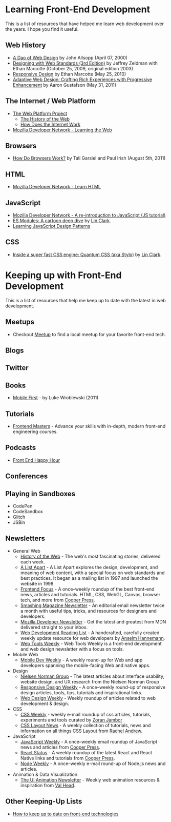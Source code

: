 # Learning Front-End Development

This is a list of resources that have helped me learn web development over the years.  I hope you find it useful. 

## Web History
* [A Dao of Web Design](http://alistapart.com/article/dao) by John Allsopp (April 07, 2000)
* [Designing with Web Standards (3rd Edition)](http://www.amazon.com/Designing-Web-Standards-Jeffrey-Zeldman/dp/0321616952/ref=sr_1_3?ie=UTF8&qid=1422842158&sr=8-3&keywords=standards+based+web+design) by Jeffrey Zeldman with Ethan Marcotte (October 25, 2009, original edition 2003)
* [Responsive Design](http://alistapart.com/article/responsive-web-design) by Ethan Marcotte (May 25, 2010)
* [Adaptive Web Design: Crafting Rich Experiences with Progressive Enhancement](http://www.amazon.com/Adaptive-Web-Design-Experiences-Progressive-ebook/dp/B0056ICETG/ref=sr_1_1?ie=UTF8&qid=1422844290&sr=8-1&keywords=aaron+gustafson) by Aaron Gustafson (May 31, 2011)

## The Internet / Web Platform
* [The Web Platform Project](http://www.webplatform.org/)
  * [The History of the Web](https://docs.webplatform.org/wiki/concepts/internet_and_web/The_History_of_the_Web)
  * [How Does the Internet Work](https://docs.webplatform.org/wiki/concepts/Internet_and_Web/How_does_the_Internet_Work)
* [Mozilla Developer Network - Learning the Web](https://developer.mozilla.org/en-US/Learn)

## Browsers
* [How Do Browsers Work?](http://www.html5rocks.com/en/tutorials/internals/howbrowserswork/) by Tali Garsiel and Paul Irish (August 5th, 2011)

## HTML
* [Mozilla Developer Network - Learn HTML](https://developer.mozilla.org/en-US/Learn/HTML)

## JavaScript
* [Mozilla Developer Network - A re-introduction to JavaScript (JS tutorial)](https://developer.mozilla.org/en-US/docs/Web/JavaScript/A_re-introduction_to_JavaScript)
* [ES Modules: A cartoon deep dive](https://hacks.mozilla.org/2018/03/es-modules-a-cartoon-deep-dive/) by [Lin Clark](https://code-cartoons.com/).
* [Learning JavaScript Design Patterns](https://addyosmani.com/resources/essentialjsdesignpatterns/book/)

## CSS
* [Inside a super fast CSS engine: Quantum CSS (aka Stylo)](https://hacks.mozilla.org/2017/08/inside-a-super-fast-css-engine-quantum-css-aka-stylo/) by [Lin Clark](https://code-cartoons.com/).


# Keeping up with Front-End Development

This is a list of resources that help me keep up to date with the latest in web development.

## Meetups
* Checkout [Meetup](https://www.meetup.com/) to find a local meetup for your favorite front-end tech.

## Blogs

## Twitter

## Books
* [Mobile First](https://abookapart.com/products/mobile-first) - by Luke Wroblewski (2011) 

## Tutorials
* [Frontend Masters](https://frontendmasters.com/) - Advance your skills with in-depth, modern front-end engineering courses.

## Podcasts
* [Front End Happy Hour](http://frontendhappyhour.com/)

## Conferences

## Playing in Sandboxes
* CodePen
* CodeSandbox
* Glitch
* JSBin

## Newsletters
* General Web
  * [History of the Web](https://thehistoryoftheweb.com/) - The web's most fascinating stories, delivered each week.
  * [A List Apart](https://alistapart.com/email-signup/) - A List Apart explores the design, development, and meaning of web content, with a special focus on web standards and best practices. It began as a mailing list in 1997 and launched the website in 1998. 
  * [Frontend Focus](https://frontendfoc.us/) - A once–weekly roundup of the best front-end news, articles and tutorials. HTML, CSS, WebGL, Canvas, browser tech, and more from [Cooper Press](https://cooperpress.com/).
  * [Smashing Magazine Newsletter](https://www.smashingmagazine.com/the-smashing-newsletter/) - An editorial email newsletter twice a month with useful tips, tricks, and resources for designers and developers.
  * [Mozilla Developer Newsletter](https://developer.mozilla.org/en-US/) - Get the latest and greatest from MDN delivered straight to your inbox.
  * [Web Development Reading List](https://wdrl.info/) - A handcrafted, carefully created weekly update resource for web developers by [Anselm Hannemann](https://helloanselm.com/).
  * [Web Tools Weekly](https://webtoolsweekly.com/) - Web Tools Weekly is a front-end development and web design newsletter with a focus on tools.
* Mobile Web
  * [Mobile Dev Weekly](https://mobiledevweekly.com/) - A weekly round-up for Web and app developers spanning the mobile-facing Web and native apps.
* Design
  * [Nielsen Norman Group](https://www.nngroup.com/articles/subscribe/) - The latest articles about interface usability, website design, and UX research from the Nielsen Norman Group
  * [Responsive Design Weekly](http://responsivedesignweekly.com/) - A once–weekly round-up of responsive design articles, tools, tips, tutorials and inspirational links.
  * [Web Design Weekly](https://web-design-weekly.com/) - Weekly roundup of articles related to web development & design.
* CSS
  * [CSS Weekly](https://css-weekly.com/) - weekly e-mail roundup of css articles, tutorials, experiments and tools curated by [Zoran Jambor](https://twitter.com/ZoranJambor)
  * [CSS Layout News](http://csslayout.news/) - A weekly collection of tutorials, news and information on all things CSS Layout from [Rachel Andrew](https://rachelandrew.co.uk/).
* JavaScript
  * [JavaScript Weekly](https://javascriptweekly.com/) - A once–weekly email roundup of JavaScript news and articles from [Cooper Press](https://cooperpress.com/).
  * [React Status](https://react.statuscode.com/) - A weekly roundup of the latest React and React Native links and tutorials from [Cooper Press](https://cooperpress.com/).
  * [Node Weekly](https://nodeweekly.com/) - A once–weekly e-mail round-up of Node.js news and articles.
* Animation & Data Visualization
  * [The UI Animation Newsletter](https://valhead.com/newsletter/) - Weekly web animation resources & inspiration from [Val Head](https://valhead.com/).


## Other Keeping-Up Lists
* [How to keep up to date on front-end technologies](https://uptodate.frontendrescue.org/)

